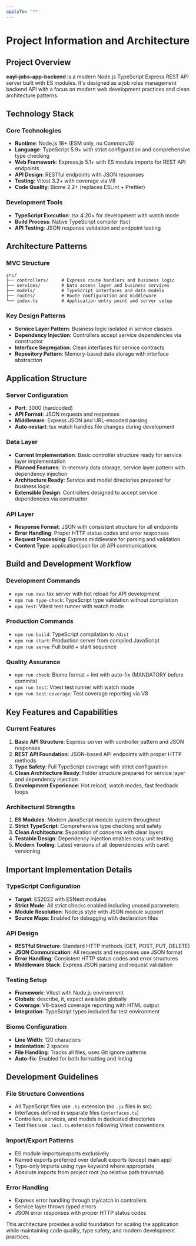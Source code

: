 ```yaml
---
applyTo: '**'
---
```


# Project Information and Architecture

## Project Overview

**eayl-jobs-app-backend** is a modern Node.js TypeScript Express REST API server built with ES modules. It's designed as a job roles management backend API with a focus on modern web development practices and clean architecture patterns.

## Technology Stack

### Core Technologies
- **Runtime**: Node.js 18+ (ESM only, no CommonJS)
- **Language**: TypeScript 5.9+ with strict configuration and comprehensive type checking
- **Web Framework**: Express.js 5.1+ with ES module imports for REST API endpoints
- **API Design**: RESTful endpoints with JSON responses
- **Testing**: Vitest 3.2+ with coverage via V8
- **Code Quality**: Biome 2.2+ (replaces ESLint + Prettier)

### Development Tools
- **TypeScript Execution**: tsx 4.20+ for development with watch mode
- **Build Process**: Native TypeScript compiler (tsc)
- **API Testing**: JSON response validation and endpoint testing

## Architecture Patterns

### MVC Structure
```
src/
├── controllers/     # Express route handlers and business logic
├── services/        # Data access layer and business services
├── models/          # TypeScript interfaces and data models
├── routes/          # Route configuration and middleware
└── index.ts         # Application entry point and server setup
```

### Key Design Patterns
- **Service Layer Pattern**: Business logic isolated in service classes
- **Dependency Injection**: Controllers accept service dependencies via constructor
- **Interface Segregation**: Clean interfaces for service contracts
- **Repository Pattern**: Memory-based data storage with interface abstraction

## Application Structure

### Server Configuration
- **Port**: 3000 (hardcoded)
- **API Format**: JSON requests and responses
- **Middleware**: Express JSON and URL-encoded parsing
- **Auto-restart**: tsx watch handles file changes during development

### Data Layer
- **Current Implementation**: Basic controller structure ready for service layer implementation
- **Planned Features**: In-memory data storage, service layer pattern with dependency injection
- **Architecture Ready**: Service and model directories prepared for business logic
- **Extensible Design**: Controllers designed to accept service dependencies via constructor

### API Layer
- **Response Format**: JSON with consistent structure for all endpoints
- **Error Handling**: Proper HTTP status codes and error responses
- **Request Processing**: Express middleware for parsing and validation
- **Content Type**: application/json for all API communications

## Build and Development Workflow

### Development Commands
- `npm run dev`: tsx server with hot reload for API development
- `npm run type-check`: TypeScript type validation without compilation
- `npm test`: Vitest test runner with watch mode

### Production Commands
- `npm run build`: TypeScript compilation to `/dist`
- `npm run start`: Production server from compiled JavaScript
- `npm run serve`: Full build + start sequence

### Quality Assurance
- `npm run check`: Biome format + lint with auto-fix (MANDATORY before commits)
- `npm run test`: Vitest test runner with watch mode
- `npm run test:coverage`: Test coverage reporting via V8

## Key Features and Capabilities

### Current Features
1. **Basic API Structure**: Express server with controller pattern and JSON responses
2. **REST API Foundation**: JSON-based API endpoints with proper HTTP methods
3. **Type Safety**: Full TypeScript coverage with strict configuration
4. **Clean Architecture Ready**: Folder structure prepared for service layer and dependency injection
5. **Development Experience**: Hot reload, watch modes, fast feedback loops

### Architectural Strengths
1. **ES Modules**: Modern JavaScript module system throughout
2. **Strict TypeScript**: Comprehensive type checking and safety
3. **Clean Architecture**: Separation of concerns with clear layers
4. **Testable Design**: Dependency injection enables easy unit testing
5. **Modern Tooling**: Latest versions of all dependencies with caret versioning

## Important Implementation Details

### TypeScript Configuration
- **Target**: ES2022 with ESNext modules
- **Strict Mode**: All strict checks enabled including unused parameters
- **Module Resolution**: Node.js style with JSON module support
- **Source Maps**: Enabled for debugging with declaration files

### API Design
- **RESTful Structure**: Standard HTTP methods (GET, POST, PUT, DELETE)
- **JSON Communication**: All requests and responses use JSON format
- **Error Handling**: Consistent HTTP status codes and error structures
- **Middleware Stack**: Express JSON parsing and request validation

### Testing Setup
- **Framework**: Vitest with Node.js environment
- **Globals**: describe, it, expect available globally
- **Coverage**: V8-based coverage reporting with HTML output
- **Integration**: TypeScript types included for test environment

### Biome Configuration
- **Line Width**: 120 characters
- **Indentation**: 2 spaces
- **File Handling**: Tracks all files, uses Git ignore patterns
- **Auto-fix**: Enabled for both formatting and linting

## Development Guidelines

### File Structure Conventions
- All TypeScript files use `.ts` extension (no `.js` files in src)
- Interfaces defined in separate files (`interfaces.ts`)
- Controllers, services, and models in dedicated directories
- Test files use `.test.ts` extension following Vitest conventions

### Import/Export Patterns
- ES module imports/exports exclusively
- Named exports preferred over default exports (except main app)
- Type-only imports using `type` keyword where appropriate
- Absolute imports from project root (no relative path traversal)

### Error Handling
- Express error handling through try/catch in controllers
- Service layer throws typed errors
- JSON error responses with proper HTTP status codes

This architecture provides a solid foundation for scaling the application while maintaining code quality, type safety, and modern development practices.

